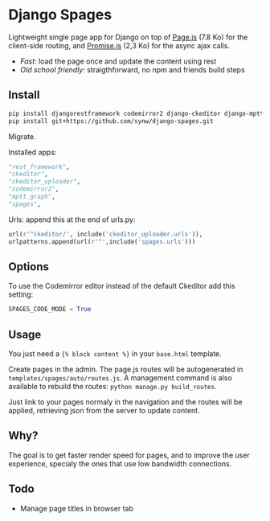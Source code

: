 # Django Spages

Lightweight single page app for Django on top of [Page.js](https://github.com/visionmedia/page.js) (7.8 Ko) for
the client-side routing, and [Promise.js](https://github.com/stackp/promisejs) (2,3 Ko) for the async ajax calls. 

- *Fast*: load the page once and update the content using rest
- *Old school friendly*: straigthforward, no npm and friends build steps

## Install

  ```bash
pip install djangorestframework codemirror2 django-ckeditor django-mptt-graph
pip install git+https://github.com/synw/django-spages.git
  ```

Migrate.

Installed apps:

  ```python
"rest_framework",
"ckeditor",
"ckeditor_uploader",
"codemirror2",
"mptt_graph",
"spages",
  ```

Urls: append this at the end of urls.py:

  ```python
url(r'^ckeditor/', include('ckeditor_uploader.urls')),
urlpatterns.append(url(r'^',include('spages.urls')))
  ```
  
## Options

To use the Codemirror editor instead of the default Ckeditor add this setting:

  ```python
SPAGES_CODE_MODE = True
  ```

## Usage

You just need a ``{% block content %}`` in your ``base.html`` template.

Create pages in the admin. The page.js routes will be autogenerated in ``templates/spages/auto/routes.js``. A 
management command is also available to rebuild the routes: ``python manage.py build_routes``. 

Just link to your pages normaly in the navigation and the routes will be applied, retrieving json 
from the server to update content.

## Why?

The goal is to get faster render speed for pages, and to improve the user experience,
specialy the ones that use low bandwidth connections.

## Todo

- Manage page titles in browser tab